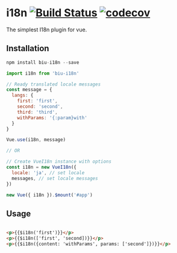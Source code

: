 # i18n [![Build Status](https://travis-ci.org/janostudio/biu-i18n.svg?branch=master)](https://travis-ci.org/janostudio/biu-i18n) [![codecov](https://codecov.io/gh/janostudio/biu-i18n/branch/master/graph/badge.svg)](https://codecov.io/gh/janostudio/biu-i18n)

The simplest I18n plugin for vue.


## Installation

```js
npm install biu-i18n --save

import i18n from 'biu-i18n'

// Ready translated locale messages
const message = {
  langs: {
    first: 'first',
    second: 'second',
    third: 'third',
    withParams: '{:param}with'
  }
}

Vue.use(i18n, message)

// OR

// Create VueI18n instance with options
const i18n = new VueI18n({
  locale: 'ja', // set locale
  messages, // set locale messages
})

new Vue({ i18n }).$mount('#app')
```

## Usage

```html

<p>{{$i18n('first')}}</p>
<p>{{$i18n(['first', 'second])}}</p>
<p>{{$i18n({content: 'withParams', params: ['second']})}}</p>

```

